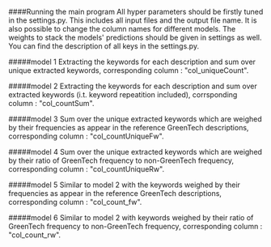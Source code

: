 
 ####Running the main program
All hyper parameters should be firstly tuned in the settings.py.
This includes all input files and the output file name. 
It is also possible to change the column names for different 
models. The weights to stack the models' predictions should be 
given in settings as well. You can find the description of all 
keys in the settings.py.

#####model 1
Extracting the keywords for each description and sum over unique 
extracted keywords, corresponding column : "col_uniqueCount".

#####model 2
Extracting the keywords for each description and sum over 
extracted keywords (i.t. keyword repeatition included), corrsponding
column : "col_countSum".

#####model 3
Sum over the unique extracted keywords which are weighed by 
their frequencies as appear in the reference GreenTech 
descriptions, corresponding column : "col_countUniqueFw".

#####model 4
Sum over the unique extracted keywords which are weighed by 
their ratio of GreenTech frequency to non-GreenTech frequency,
corresponding column : "col_countUniqueRw".

#####model 5
Similar to model 2 with the keywords weighed by 
their frequencies as appear in the reference GreenTech 
descriptions, corresponding column : "col_count_fw".

#####model 6
Similar to model 2 with keywords weighed by 
their ratio of GreenTech frequency to non-GreenTech frequency,
corresponding column : "col_count_rw".
